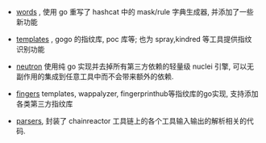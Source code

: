 

- [words](https://chainreactors.github.io/wiki/libs/words/) , 使用 go 重写了 hashcat 中的 mask/rule 字典生成器, 并添加了一些新功能

- [templates](https://github.com/chainreactors/templates) , gogo 的指纹库, poc 库等; 也为 spray,kindred 等工具提供指纹识别功能

- [neutron](https://chainreactors.github.io/wiki/libs/neutron/) 使用纯 go 实现并去掉所有第三方依赖的轻量级 nuclei 引擎, 可以无副作用的集成到任意工具中而不会带来额外的依赖.

- [fingers](https://github.com/chainreactors/fingers)  templates, wappalyzer, fingerprinthub等指纹库的go实现,  支持添加各类第三方指纹库

- [parsers](https://github.com/chainreactors/parsers), 封装了 chainreactor 工具链上的各个工具输入输出的解析相关的代码.

  